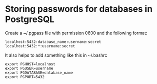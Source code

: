 # Storing passwords for databases in PostgreSQL

Create a ~/.pgpass file with permission 0600 and the following format:

    localhost:5432:database_name:username:secret
    localhost:5432:*:username:secret

It also helps to add something like this in ~/.bashrc

    export PGHOST=localhost
    export PGUSER=username
    export PGDATABASE=database_name
    export PGPORT=5432
